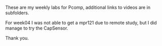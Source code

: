 These are my weekly labs for Pcomp, additional links to videos are in subfolders.

For week04 I was not able to get a mpr121 due to remote study, but I did manage to try the CapSensor.

Thank you.
